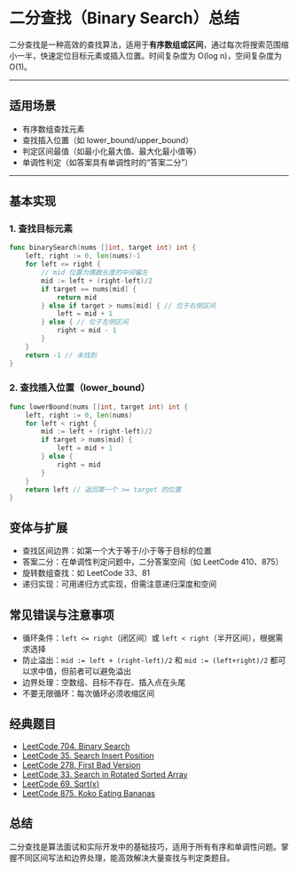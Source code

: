 # 二分查找（Binary Search）总结

二分查找是一种高效的查找算法，适用于**有序数组或区间**，通过每次将搜索范围缩小一半，快速定位目标元素或插入位置。时间复杂度为 O(log n)，空间复杂度为 O(1)。

---

## 适用场景

- 有序数组查找元素
- 查找插入位置（如 lower_bound/upper_bound）
- 判定区间最值（如最小化最大值、最大化最小值等）
- 单调性判定（如答案具有单调性时的“答案二分”）

---

## 基本实现

### 1. 查找目标元素

```go
func binarySearch(nums []int, target int) int {
    left, right := 0, len(nums)-1
    for left <= right {
        // mid 位置为偶数长度的中间偏左
        mid := left + (right-left)/2
        if target == nums[mid] {
            return mid
        } else if target > nums[mid] { // 位于右侧区间
            left = mid + 1
        } else { // 位于左侧区间
            right = mid - 1
        }
    }
    return -1 // 未找到
}
```

### 2. 查找插入位置（lower_bound）

```go
func lowerBound(nums []int, target int) int {
    left, right := 0, len(nums)
    for left < right {
        mid := left + (right-left)/2
        if target > nums[mid] {
            left = mid + 1
        } else {
            right = mid
        }
    }
    return left // 返回第一个 >= target 的位置
}
```

## 变体与扩展
- 查找区间边界：如第一个大于等于/小于等于目标的位置
- 答案二分：在单调性判定问题中，二分答案空间（如 LeetCode 410、875）
- 旋转数组查找：如 LeetCode 33、81
- 递归实现：可用递归方式实现，但需注意递归深度和空间

## 常见错误与注意事项
- 循环条件：`left <= right`（闭区间）或 `left < right`（半开区间），根据需求选择
- 防止溢出：`mid := left + (right-left)/2` 和 `mid := (left+right)/2` 都可以求中值，但前者可以避免溢出
- 边界处理：空数组、目标不存在、插入点在头尾
- 不要无限循环：每次循环必须收缩区间


## 经典题目
- [LeetCode 704. Binary Search](https://leetcode.com/problems/binary-search/)
- [LeetCode 35. Search Insert Position](https://leetcode.com/problems/search-insert-position/)
- [LeetCode 278. First Bad Version](https://leetcode.com/problems/first-bad-version/)
- [LeetCode 33. Search in Rotated Sorted Array](https://leetcode.com/problems/search-in-rotated-sorted-array/)
- [LeetCode 69. Sqrt(x)](https://leetcode.com/problems/sqrtx/)
- [LeetCode 875. Koko Eating Bananas](https://leetcode.com/problems/koko-eating-bananas/)

## 总结
二分查找是算法面试和实际开发中的基础技巧，适用于所有有序和单调性问题。掌握不同区间写法和边界处理，能高效解决大量查找与判定类题目。
